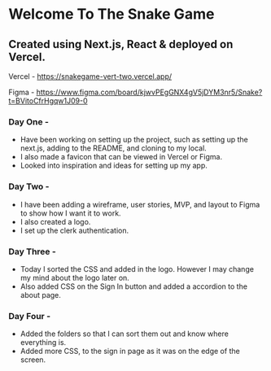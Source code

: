 # Welcome To The Snake Game 
## Created using Next.js, React & deployed on Vercel. 

Vercel - https://snakegame-vert-two.vercel.app/

Figma - https://www.figma.com/board/kjwvPEgGNX4gV5jDYM3nr5/Snake?t=BVitoCfrHgqw1J09-0

### Day One - 
- Have been working on setting up the project, such as setting up the next.js, adding to the README, and cloning to my local. 
- I also made a favicon that can be viewed in Vercel or Figma.
- Looked into inspiration and ideas for setting up my app.

### Day Two - 
- I have been adding a wireframe, user stories, MVP, and layout to Figma to show how I want it to work.
- I also created a logo.
- I set up the clerk authentication.

### Day Three -
- Today I sorted the CSS and added in the logo. However I may change my mind about the logo later on. 
- Also added CSS on the Sign In button and added a accordion to the about page.


### Day Four - 
- Added the folders so that I can sort them out and know where everything is. 
- Added more CSS, to the sign in page as it was on the edge of the screen.